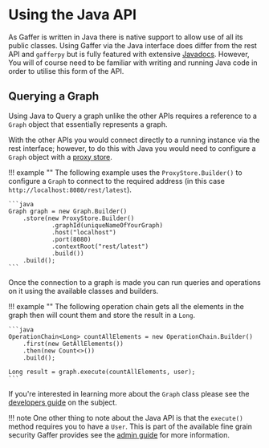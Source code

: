# Using the Java API

As Gaffer is written in Java there is native support to allow use of all its
public classes. Using Gaffer via the Java interface does differ from the rest
API and `gafferpy` but is fully featured with extensive
[Javadocs](https://gchq.github.io/Gaffer/overview-summary.html). However, You
will of course need to be familiar with writing and running Java code in order
to utilise this form of the API.

## Querying a Graph

Using Java to Query a graph unlike the other APIs requires a reference to a
`Graph` object that essentially represents a graph.

With the other APIs you would connect directly to a running instance via the
rest interface; however, to do this with Java you would need to configure a
`Graph` object with a [proxy store](../../administration-guide/gaffer-stores/proxy-store.md).

!!! example ""
    The following example uses the `ProxyStore.Builder()` to configure a `Graph`
    to connect to the required address (in this case
    `http://localhost:8080/rest/latest`).

    ```java
    Graph graph = new Graph.Builder()
        .store(new ProxyStore.Builder()
                .graphId(uniqueNameOfYourGraph)
                .host("localhost")
                .port(8080)
                .contextRoot("rest/latest")
                .build())
        .build();
    ```

Once the connection to a graph is made you can run queries and operations on
it using the available classes and builders.

!!! example ""
    The following operation chain gets all the elements in the graph then will
    count them and store the result in a `Long`.

    ```java
    OperationChain<Long> countAllElements = new OperationChain.Builder()
        .first(new GetAllElements())
        .then(new Count<>())
        .build();

    Long result = graph.execute(countAllElements, user);
    ```

If you're interested in learning more about the `Graph` class please see the
[developers guide](../../development-guide/project-structure/components/graph.md)
on the subject.

!!! note
    One other thing to note about the Java API is that the `execute()` method
    requires you to have a `User`. This is part of the available fine grain
    security Gaffer provides see the [admin guide](../../administration-guide/security/security-guide.md)
    for more information.

